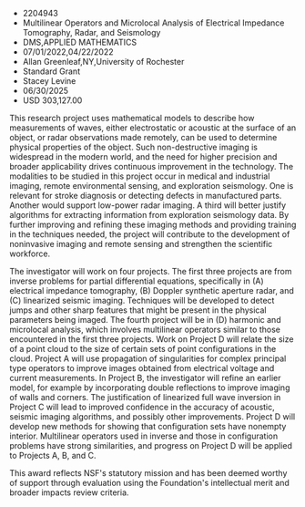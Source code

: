 
* 2204943
* Multilinear Operators and Microlocal Analysis of Electrical Impedance Tomography, Radar, and Seismology
* DMS,APPLIED MATHEMATICS
* 07/01/2022,04/22/2022
* Allan Greenleaf,NY,University of Rochester
* Standard Grant
* Stacey Levine
* 06/30/2025
* USD 303,127.00

This research project uses mathematical models to describe how measurements of
waves, either electrostatic or acoustic at the surface of an object, or radar
observations made remotely, can be used to determine physical properties of the
object. Such non-destructive imaging is widespread in the modern world, and the
need for higher precision and broader applicability drives continuous
improvement in the technology. The modalities to be studied in this project
occur in medical and industrial imaging, remote environmental sensing, and
exploration seismology. One is relevant for stroke diagnosis or detecting
defects in manufactured parts. Another would support low-power radar imaging. A
third will better justify algorithms for extracting information from exploration
seismology data. By further improving and refining these imaging methods and
providing training in the techniques needed, the project will contribute to the
development of noninvasive imaging and remote sensing and strengthen the
scientific workforce.

The investigator will work on four projects. The first three projects are from
inverse problems for partial differential equations, specifically in (A)
electrical impedance tomography, (B) Doppler synthetic aperture radar, and (C)
linearized seismic imaging. Techniques will be developed to detect jumps and
other sharp features that might be present in the physical parameters being
imaged. The fourth project will be in (D) harmonic and microlocal analysis,
which involves multilinear operators similar to those encountered in the first
three projects. Work on Project D will relate the size of a point cloud to the
size of certain sets of point configurations in the cloud. Project A will use
propagation of singularities for complex principal type operators to improve
images obtained from electrical voltage and current measurements. In Project B,
the investigator will refine an earlier model, for example by incorporating
double reflections to improve imaging of walls and corners. The justification of
linearized full wave inversion in Project C will lead to improved confidence in
the accuracy of acoustic, seismic imaging algorithms, and possibly other
improvements. Project D will develop new methods for showing that configuration
sets have nonempty interior. Multilinear operators used in inverse and those in
configuration problems have strong similarities, and progress on Project D will
be applied to Projects A, B, and C.

This award reflects NSF's statutory mission and has been deemed worthy of
support through evaluation using the Foundation's intellectual merit and broader
impacts review criteria.
